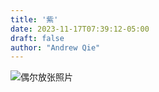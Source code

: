 ```yaml
---
title: '紫'
date: 2023-11-17T07:39:12-05:00
draft: false
author: "Andrew Qie"
---
```

![偶尔放张照片](https://unsplash.com/photos/a-close-up-of-a-bunch-of-purple-flowers-oMUTJlWuiIA)